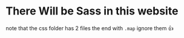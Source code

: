 # There Will be Sass in this website

note that the css folder has 2 files the end with `.map` ignore them 👍
